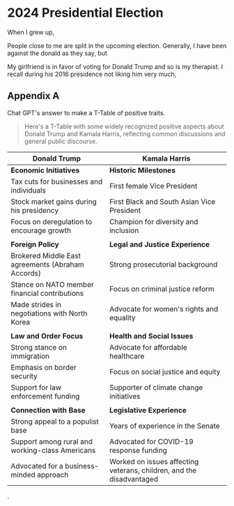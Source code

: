 # 2024 Presidential Election

When I grew up,&#x20;



People close to me are split in the upcoming election. Generally, I have been against the donald as they say, but&#x20;



My girlfriend is in favor of voting for Donald Trump and so is my therapist. I recall during his 2016 presidence not liking him very much,&#x20;





## Appendix A

Chat GPT's answer to make a T-Table of positive traits.&#x20;

> Here's a T-Table with some widely recognized positive aspects about Donald Trump and Kamala Harris, reflecting common discussions and general public discourse.

| **Donald Trump**                                  | **Kamala Harris**                                                    |
| ------------------------------------------------- | -------------------------------------------------------------------- |
| **Economic Initiatives**                          | **Historic Milestones**                                              |
| Tax cuts for businesses and individuals           | First female Vice President                                          |
| Stock market gains during his presidency          | First Black and South Asian Vice President                           |
| Focus on deregulation to encourage growth         | Champion for diversity and inclusion                                 |
|                                                   |                                                                      |
| **Foreign Policy**                                | **Legal and Justice Experience**                                     |
| Brokered Middle East agreements (Abraham Accords) | Strong prosecutorial background                                      |
| Stance on NATO member financial contributions     | Focus on criminal justice reform                                     |
| Made strides in negotiations with North Korea     | Advocate for women's rights and equality                             |
|                                                   |                                                                      |
| **Law and Order Focus**                           | **Health and Social Issues**                                         |
| Strong stance on immigration                      | Advocate for affordable healthcare                                   |
| Emphasis on border security                       | Focus on social justice and equity                                   |
| Support for law enforcement funding               | Supporter of climate change initiatives                              |
|                                                   |                                                                      |
| **Connection with Base**                          | **Legislative Experience**                                           |
| Strong appeal to a populist base                  | Years of experience in the Senate                                    |
| Support among rural and working-class Americans   | Advocated for COVID-19 response funding                              |
| Advocated for a business-minded approach          | Worked on issues affecting veterans, children, and the disadvantaged |



.

